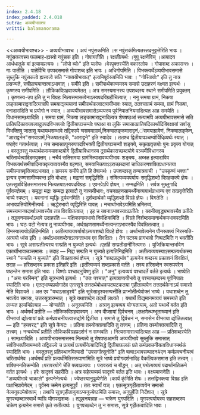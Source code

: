 ```yaml
---
index: 2.4.18
index_padded: 2.4.018
sutra: अव्ययीभावश्च
vritti: balamanorama

---
```

<<अव्ययीभावश्च>> - अव्ययीभावश्च । अयं नपुंसकमिति ।स नपुंसक॑मित्यतस्तदनुवृत्तेरिति भावः । नपुंसकत्वस्य फलमाह-ह्यस्वो नपुंसक इति । गोपायतीति । रक्षतीत्यर्थः ।गुपू रक्षणे॑विच् ।आयादय आर्धधातुके वा॑ इत्यायप्रत्ययः । "लोपो व्योः" इति यलोपः ।वेरपृक्तस्ये॑ति वकारलोपः । गोपाशब्द अकारान्तः । गाः पातीति । पातेर्विचि उपपदसमासे गोपाशब्द इति भावः । अधिगोपमिति । विभक्त्यर्थेऽव्ययीभावसमासे सुब्लुकि नपुंसकत्वे ह्यस्वत्वे सति "नाव्ययीभावात्" इत्यमिपूर्वरूपमिति भावः । "गोस्त्रियोः" इति तु नात्र प्रसज्यते, स्त्रीप्रत्ययान्तत्वाऽभावात् । समीपे इति । समीपार्थकाव्ययस्य समासे उदाहरणं वक्ष्यत इत्यर्थः । कृष्णस्य समीपमिति । लौकिकविग्रहवाक्यमेतत् । अत्र समस्यमानस्य उपशब्दस्य स्थाने समीपमिति प्रयुक्तम् । कृष्णस्य-उप इति तु न विग्रहः नित्यसमासत्वेनाऽस्वपदविग्रहौचित्यात् । ननु समया ग्रामं, निकषा लङ्कामाराद्वनादित्यत्रापि समयाद्यव्ययानां समीपार्थकत्वादव्ययीभावः स्यात्, ततश्चग्रामं समया, ग्रामं निकषा, वनादारा॑दिति च प्रयोगो न स्यात् । अव्ययीभावसमासेऽव्ययस्य पूर्वनिपातनियमादित्यत आह समयेति । विधानसामथ्र्यादिति । समया ग्रामं, निकषा लङ्कामाराद्वनादित्यत्र शेषषष्ठआं सत्यामपि अव्ययीभावसमासे सति प्रातिपदिकावयवत्वादुपपदविभक्त्योः द्वितीयापञ्चम्योः षष्ठआ वा लुकि समासात्प्रातिपदिकार्थादिविवक्षायां सर्वासु विभक्तिषु जातासु यथायथसम्भावे तद्विकल्पे चसमयाग्रामं॑,निकषालङ्कमाराद्वनं,॑समयाग्रामेण॑, निकषालङ्केन, "आराद्वनेन"समयाग्रामे॑,निकषालङ्के॑, "आराद्वने" इति स्यादेव । ततश्च द्वितीयापञ्चम्योर्विधिव्र्यर्थः स्यात् । षष्ठऐव गतार्थत्वात् । नच समासात्पुनरुपपदविभक्ती द्वितीयापञ्चम्यौ शङ्क्ये, सकृत्प्रवृत्तयोः पुनः प्रवृत्त्य योगात् । वस्तुतस्तु मध्यार्थकसमयाशब्दयोगे द्वितीयाविधानस्य दूरार्थकाराच्छब्दयोगे पञ्चमीविधानस्य चरितार्थत्वादिदमयुक्तम् । नचैवं सतिसमया ग्राम॑मित्यादावव्ययीभावः शङ्क्यः, अब्भक्ष इत्यादाविव विभक्त्यर्थसमीपादिमात्रवृत्त्यव्ययस्यैव ग्रहणात्, समयानिकषाऽ‌ऽराच्छब्दानां चाधिकरणशक्तिप्रधानतया समीपमात्रवृत्तित्वाऽभावात् । ग्रामस्य समीपे इति हि तेषामर्थः । उपशब्दस्तु तन्मात्रवाची । "उपकृष्णं भक्ता" इत्यत्र कृष्णसामीप्यवन्त इति बोधात् । मद्राणां समृद्धिरिति ।	स॑मित्यव्ययपर्यायः समृद्धिशब्दो विग्रहवाक्ये ज्ञेयः । एतत्सूत्रविहितसमासस्य नित्यतयाऽस्वपदविग्रहः । एवमग्रेऽपि ज्ञेयम् । सम्मद्रमिति । सर्वत्र सुब्लुगादि पूर्ववज्ज्ञेयम् । समृद्धा मद्राः सम्मद्रा इत्यादौ तु नाव्ययीभावः, वचनग्रहणसामर्थ्येनाव्ययार्थप्राधान्य एव तत्प्रवृत्तेरिति भाष्ये स्पष्टम् । यवनानां व्यृद्धिः दुर्यवनमिति । दुर्शब्दार्थको व्यृद्धिशब्दो विग्रहे ज्ञेयः । विगतेति । अभावप्रतियोगिनीत्यर्थः । ऋद्धेरभावो व्यृद्धिरिति यावत् । नचार्थाभावेऽयमिति भ्रमितव्यं, समस्यमानपदार्थाऽभावस्यैव तत्र विवक्षितत्वात् । इह च यवनाऽभावस्याऽप्रतीतेः । यवनीयवृद्ध्यभावस्यैव प्रतीतेः । तद्ध्वनयन्नर्थाऽभावे उदाहरति — मक्षिकाणामभावो निर्मक्षिकमिति । विग्रहे निर्शब्दसमानार्थकमभावपदमिति भावः । घटः पटो नेत्यत्र तु नाव्ययीभावः, अर्थग्रहणसामर्थ्येनात्यन्ताऽभावस्यैव विवक्षितत्वात् । हिमस्यात्ययोऽतिहिममिति । अतीत्यव्ययपर्यायोऽत्ययशब्दो विग्रहे ज्ञेयः । अर्थाभावेत्यनेन पौनरूक्त्यं निरस्यति-अत्ययो ध्वंस इति । अर्थाऽभावशब्देनाऽत्यन्ताभाव एव विवक्षितः । तेन पटस्य प्रागभावो निष्पटमिति न भवतीति भावः । सूत्रे असम्प्रतीत्यस्य सम्प्रति न युज्यते इत्यर्थः ।एतर्हि सम्प्रतीदानी॑मित्यमरः । युजिक्रियान्तर्भावेण एकार्थीभावान्नञ्समासः । तदाह — निद्रा सम्प्रति न युज्यते इत्यतिनिद्रमिति । अतीत्यव्ययस्याऽसम्प्रत्यर्थकस्य स्थाने "सम्प्रति न युज्यते" इति विग्रहवाक्यं ज्ञेयम् । सूत्रे "शब्दप्रादुर्भाव" इत्यनेन शब्दस्य प्रकाशनं विवक्षितं, तदाह — हरिशब्दस्य प्रकाश इतिहरि इति ।इती॑त्यव्ययं शब्दप्रकाशे वर्तते । तस्य हरिशब्देन स्वरूपपरेण षष्ठन्तेन समास इति भावः । विष्णोः पश्चादनुविष्णु इति । "अनु" इत्यव्ययं पश्चादर्ते वर्तते इत्यर्थः । भाष्येति । "अचः परस्मिन्" इति सूत्रभाष्ये इत्यर्थः । "ततः पश्चात्" इत्यत्राव्ययीभावे तु पश्चाच्छब्दस्य पूर्वनिपातः स्यादिति भावः । एतद्भाष्यप्रयोगादेव एतत्सूत्रे तत्तदर्थबोधकपदघटकतया गृहीताव्ययेन तत्तदर्थकेनाऽयं समासो नेति विज्ञायते । अत एव "यथाऽसादृश्ये" इति सूत्रेसादृश्यसम्पत्तीति प्राप्नोती॑त्येवोक्तं भाष्ये । यथाशब्देन तु भवत्येव समासः, उत्तरसूत्रारम्भात् । सूत्रे यथाशब्देन तदर्थो लक्ष्यते । यथार्थे विद्यमानमव्ययं समस्यते इति लभ्यत इत्यभिप्रेत्याह — योग्यतेति । अनुरूपमिति । अत्रानु इत्यव्यय योग्यतायाम्, अतो यथार्थे वर्तत इति भावः । अर्थमर्थं प्रतीति — लौकिकविग्रहवाक्यम् । अत्र वीप्सायां द्विर्वचनम् ।लक्षणेत्थम्भूताख्यान॑ इति वीप्सायां द्योत्यायां प्रतेः कर्मप्रवचनीयत्वात्तद्योगे द्वितीया । समासे तु द्विर्वचनं न, समासेन वीप्साया द्योतितत्वात् — इति "हयवरट्" इति सूत्रे कैयटः । प्रतिना तस्योक्तत्वादिति तु तत्त्वम् । प्रतिना तस्योक्तत्वादिति तु तत्त्वम् । नन्वर्थमर्थं प्रतीति लौकिकविग्रहप्रदर्शनं न सम्भवति । नित्यसमासत्वादित्यत आह — प्रतिशब्दस्येति । सामथ्र्यादिति । अव्ययीभावसमासस्य नित्यत्वे तु शेषषष्ठआमपि अव्ययीभावे सुब्लुकि समासात् सर्वविभक्तीनामम्भावे तद्विकल्पे च प्रत्यर्थं प्रत्यर्थेनेत्यादिसिद्धे द्वितीयाफलकं प्रते कर्मप्रवचनीयत्वविधानमर्थकं स्यादिति भावः । वस्तुतस्तु प्रतिस्थानमित्यादौ "उपसर्गात्सुनोति" इति षत्वाऽभावसम्पादन#एन कर्मप्रवचनीयत्वं चरितार्थमेव ।अर्थमर्थं प्रति प्रत्यर्थ॑मितिसरूपाणा॑मिति सूत्रे भाष्ये प्रयोगदर्शनादिह वैकल्पिकसमास इति तत्त्वम् । शक्तिमनतिक्रम्येति ।परावरयोगे चे॑ति क्त्वाप्रत्ययः । परावरत्वं च बौद्धम् । अत् यथेत्यव्ययं पदार्थानतिक्रमे वर्तत इत्यर्थः । हरेः सादृश्यं सहरीति । अत्र सहेत्यव्ययं सादृश्ये वर्तत इति भावः । वक्ष्यमाणनेति । "अव्ययीभावे चाकाले" इत्यनेनेत्यर्थः । ज्येष्ठस्यानुपूव्र्येणेति ।कार्यं कृ॑मिति शेषः । तत्तद्विभक्त्या विग्रह इति पक्षाभिप्रायेणेदम् । पूर्वस्य क्रमेण इत्यनुपूर्वं । ततः स्वार्थे यञ् । एतत्सूत्रगृहीताव्ययेन समासो नेत्यनुपदमेवोक्तम् । तथापि सूत्रगृहीतानुनाऽप्यनुज्येष्ठमिति समासः, अनुपूर्वेति निर्देशात् । सूत्रे युगपच्छब्दात्स्वार्थे ष्यञि यौगपद्यशब्दः । तद्ध्वनयन्नाह — चक्रेण युगपदिति । युगपत्पर्यायस्य सहशब्दस्य चक्रेण इत्यनेन समासे कृते सतीत्यर्थः । युगपच्छब्देन तु न समासः, सूत्रे गृहीतत्वादिति भावः ।